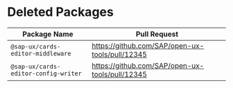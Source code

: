 # Deleted Packages

| Package Name                         | Pull Request                                    |
|--------------------------------------| ----------------------------------------------- |
| `@sap-ux/cards-editor-middleware`    | https://github.com/SAP/open-ux-tools/pull/12345 |
| `@sap-ux/cards-editor-config-writer` | https://github.com/SAP/open-ux-tools/pull/12345 |

